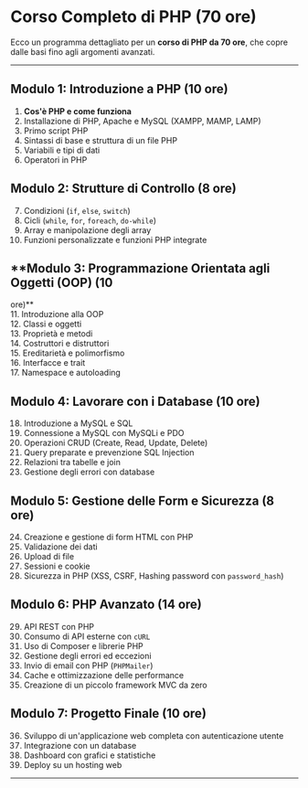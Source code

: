 # **Corso Completo di PHP (70 ore)**  

Ecco un programma dettagliato per un **corso di PHP da 70 ore**, che copre dalle basi fino agli argomenti avanzati.  

---

## **Modulo 1: Introduzione a PHP (10 ore)**  

1. **Cos'è PHP e come funziona**  
2. Installazione di PHP, Apache e MySQL (XAMPP, MAMP, LAMP)  
3. Primo script PHP  
4. Sintassi di base e struttura di un file PHP  
5. Variabili e tipi di dati  
6. Operatori in PHP  

## **Modulo 2: Strutture di Controllo (8 ore)**  

7. Condizioni (`if`, `else`, `switch`)  
8. Cicli (`while`, `for`, `foreach`, `do-while`)  
9. Array e manipolazione degli array  
10. Funzioni personalizzate e funzioni PHP integrate  

## **Modulo 3: Programmazione Orientata agli Oggetti (OOP) (10 
ore)**  
11. Introduzione alla OOP  
12. Classi e oggetti  
13. Proprietà e metodi  
14. Costruttori e distruttori  
15. Ereditarietà e polimorfismo  
16. Interfacce e trait  
17. Namespace e autoloading  

## **Modulo 4: Lavorare con i Database (10 ore)**  

18. Introduzione a MySQL e SQL  
19. Connessione a MySQL con MySQLi e PDO  
20. Operazioni CRUD (Create, Read, Update, Delete)  
21. Query preparate e prevenzione SQL Injection  
22. Relazioni tra tabelle e join  
23. Gestione degli errori con database  

## **Modulo 5: Gestione delle Form e Sicurezza (8 ore)**  

24. Creazione e gestione di form HTML con PHP  
25. Validazione dei dati  
26. Upload di file  
27. Sessioni e cookie  
28. Sicurezza in PHP (XSS, CSRF, Hashing password con `password_hash`)  

## **Modulo 6: PHP Avanzato (14 ore)**  

29. API REST con PHP  
30. Consumo di API esterne con `cURL`  
31. Uso di Composer e librerie PHP  
32. Gestione degli errori ed eccezioni  
33. Invio di email con PHP (`PHPMailer`)  
34. Cache e ottimizzazione delle performance  
35. Creazione di un piccolo framework MVC da zero  

## **Modulo 7: Progetto Finale (10 ore)**  

36. Sviluppo di un'applicazione web completa con autenticazione utente  
37. Integrazione con un database  
38. Dashboard con grafici e statistiche  
39. Deploy su un hosting web  

---
